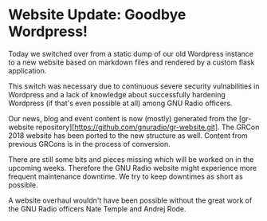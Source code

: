# Website Update: Goodbye Wordpress!

Today we switched over from a static dump of our old Wordpress instance to a new website based on markdown files and rendered by a custom flask application.

This switch was necessary due to continuous severe security vulnabilities in Wordpress and a lack of knowledge about successfully hardening Wordpress (if that's even possible at all) among GNU Radio officers.

Our news, blog and event content is now (mostly) generated from the [gr-website repository][https://github.com/gnuradio/gr-website.git].
The GRCon 2018 website has been ported to the new structure as well. Content from previous GRCons is in the process of conversion.

There are still some bits and pieces missing which will be worked on in the upcoming weeks. Therefore the GNU Radio website might experience more frequent maintenance downtime. We try to keep downtimes as short as possible.

A website overhaul wouldn't have been possible without the great work of the GNU Radio officers Nate Temple and Andrej Rode.
